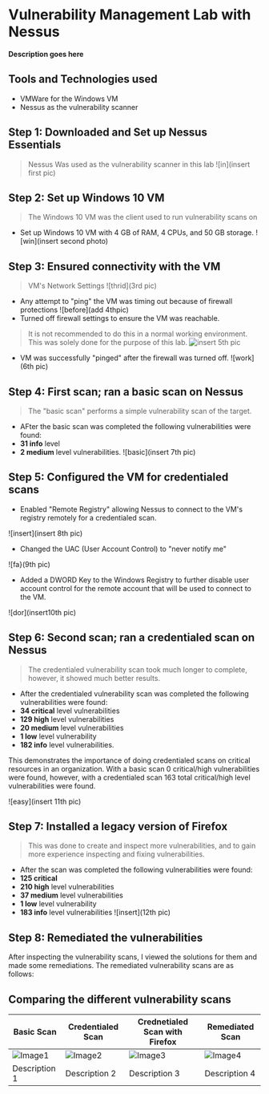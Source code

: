 # Vulnerability Management Lab with Nessus
**Description goes here**

## Tools and Technologies used
- VMWare for the Windows VM
- Nessus as the vulnerability scanner

## Step 1: Downloaded and Set up Nessus Essentials
> Nessus Was used as the vulnerability scanner in this lab
![in](insert first pic)

## Step 2: Set up Windows 10 VM
> The Windows 10 VM was the client used to run vulnerability scans on
- Set up Windows 10 VM with 4 GB of RAM, 4 CPUs, and 50 GB storage.
![win](insert second photo)

## Step 3: Ensured connectivity with the VM 
> VM's Network Settings
![thrid](3rd pic)
- Any attempt to "ping" the VM was timing out because of firewall protections
![before](add 4thpic)
- Turned off firewall settings to ensure the VM was reachable.
> It is not recommended to do this in a normal working environment. This was solely done for the purpose of this lab.
![insert 5th pic](5th)

- VM was successfully "pinged" after the firewall was turned off.
![work](6th pic)

## Step 4: First scan; ran a basic scan on Nessus
> The "basic scan" performs a simple vulnerability scan of the target.
- AFter the basic scan was completed the following vulnerabilities were found:
- **31 info** level
- **2 medium** level vulnerabilities.
![basic](insert 7th pic)

## Step 5: Configured the VM for credentialed scans
- Enabled "Remote Registry" allowing Nessus to connect to the VM's registry remotely for a credentialed scan.

![insert](insert 8th pic)

- Changed the UAC (User Account Control) to "never notify me"

![fa}(9th pic)

- Added a DWORD Key to the Windows Registry to further disable user account control for the remote account that will be used to connect to the VM.

![dor](insert10th pic)

## Step 6: Second scan; ran a credentialed scan on Nessus

> The credentialed vulnerability scan took much longer to complete, however, it showed much better results.
- After the credentialed vulnerability scan was completed the following vulnerabilities were found:
-  **34 critical** level vulnerabilities
-  **129 high** level vulnerabilities
-  **20 medium** level vulnerabilities
-  **1 low** level vulnerability
-  **182 info** level vulnerabilities.

This demonstrates the importance of doing credentialed scans on critical resources in an organization. With a basic scan 0 critical/high vulnerabilities were found, however, with a credentialed scan 163 total critical/high level vulnerabilities were found. 

![easy](insert 11th pic)




## Step 7: Installed a legacy version of Firefox
> This was done to create and inspect more vulnerabilities, and to gain more experience inspecting and fixing vulnerabilities.

- After the scan was completed the following vulnerabilities were found:
- **125 critical**
- **210 high** level vulnerabilities
- **37 medium** level vulnerabilities
- **1 low** level vulnerability
- **183 info** level vulnerabilities
![insert](12th pic)

## Step 8: Remediated the vulnerabilities

After inspecting the vulnerability scans, I viewed the solutions for them and made some remediations. The remediated vulnerability scans are as follows:





## Comparing the different vulnerability scans

| Basic Scan          | Credentialed Scan            | Crednetialed Scan with Firefox            | Remediated Scan          |
|---------------------|--------------------------------|--------------------------------|---------------------|
| ![Image1](path/to/image1.png) | ![Image2](path/to/image2.png) | ![Image3](path/to/image3.png) | ![Image4](path/to/image4.png) |
| Description 1       | Description 2       | Description 3       | Description 4       |






  




  

